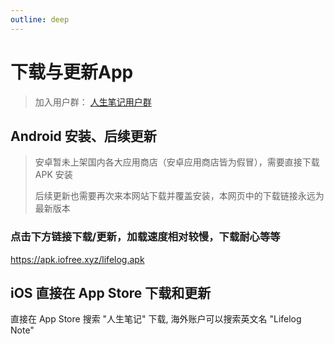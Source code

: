 ```yaml
---
outline: deep
---
```


# 下载与更新App

> 加入用户群： [人生笔记用户群](https://lifelog.iofree.xyz/docs/use/contact.html)

## Android 安装、后续更新

> 安卓暂未上架国内各大应用商店（安卓应用商店皆为假冒），需要直接下载 APK 安装
>
> 后续更新也需要再次来本网站下载并覆盖安装，本网页中的下载链接永远为最新版本

### 点击下方链接下载/更新，加载速度相对较慢，下载耐心等等

https://apk.iofree.xyz/lifelog.apk

[//]: # (### [不推荐] 渠道2：蓝奏云网盘网页下载（需要会改手机浏览器设置）)

[//]: # ()
[//]: # (> 需先将手机浏览器切换为 桌面版模式 来访问网盘，否则会提示需要蓝奏云网盘会员。)

[//]: # (> 通过改变手机浏览器模式，来绕过蓝奏云对手机浏览器的限制。)

[//]: # (>)

[//]: # (> 原因是：蓝奏云网盘不让免费分享安卓安装包给其他手机用户下载，我没钱充蓝奏云会员。)

[//]: # (>)

[//]: # (> 详细原因和教程请看小红书笔记： http://xhslink.com/AXiS1u)

[//]: # ()
[//]: # (先复制 密码: `5xqr` ，然后访问 https://wwap.lanzoum.com/b047po74h)


[//]: # (### 下载渠道3&#40;海外&#41;：Github Release 下载)

[//]: # ()

[//]: # ([海外下载链接🔗]&#40;https://github.com/iofree/lifelog/releases/latest/download/lifelog.apk&#41;)

[//]: # ()

## iOS 直接在 App Store 下载和更新

直接在 App Store 搜索 "人生笔记" 下载, 海外账户可以搜索英文名 "Lifelog Note"
